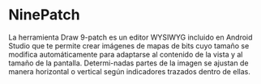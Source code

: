 # NinePatch
La herramienta Draw 9-patch es un editor WYSIWYG incluido en Android Studio que te permite crear imágenes de mapas de bits 
cuyo tamaño se modifica automáticamente para adaptarse al contenido de la vista y al tamaño de la pantalla. Determi-nadas partes de 
la imagen se ajustan de manera horizontal o vertical según indicadores trazados dentro de ellas.
